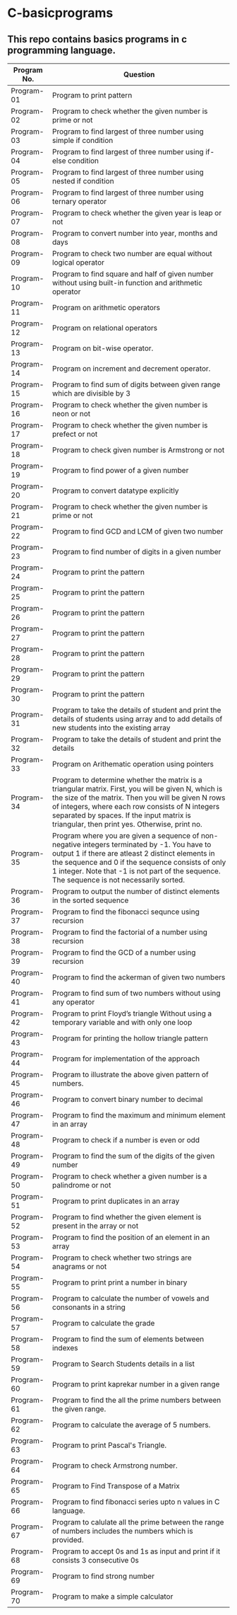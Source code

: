 # C-basicprograms
## This repo contains basics programs in c programming language.
| Program No.| Question |
| ------- | ------ |
| Program-01 | Program to print pattern |
| Program-02 | Program to check whether the given number is prime or not |
| Program-03 | Program to find largest of three number using simple if condition |
| Program-04 | Program to find largest of three number using if-else condition |
| Program-05 | Program to find largest of three number using nested if condition |
| Program-06 | Program to find largest of three number using ternary operator |
| Program-07 | Program to check whether the given year is leap or not |
| Program-08 | Program to convert number into year, months and days |
| Program-09 | Program to check two number are equal without logical operator |
| Program-10 | Program to find square and half of given number without using built-in function and arithmetic operator|
| Program-11 | Program on arithmetic operators |
| Program-12 | Program on relational operators |
| Program-13 | Program on bit-wise operator. |
| Program-14 | Program on increment and decrement operator. |
| Program-15 | Program to find sum of digits between given range which are divisible by 3 |
| Program-16 | Program to check whether the given number is neon or not |
| Program-17 | Program to check whether the given number is prefect or not |
| Program-18 | Program to check given number is Armstrong or not |
| Program-19 | Program to find power of a given number |
| Program-20 | Program to convert datatype explicitly |
| Program-21 | Program to check whether the given number is prime or not |
| Program-22 | Program to find GCD and LCM of given two number |
| Program-23 | Program to find number of digits in a given number |
| Program-24 | Program to print the pattern |
| Program-25 | Program to print the pattern |
| Program-26 | Program to print the pattern |
| Program-27 | Program to print the pattern |
| Program-28 | Program to print the pattern |
| Program-29 | Program to print the pattern |
| Program-30 | Program to print the pattern |
| Program-31 | Program to take the details of student and print the details of students using array and to add details of new students into the existing array |
| Program-32 | Program to take the details of student and print the details |
| Program-33 | Program on Arithematic operation using pointers |
| Program-34 | Program to determine whether the matrix is a triangular matrix. First, you will be given N, which is the size of the matrix. Then you will be given N rows of integers, where each row consists of N integers separated by spaces. If the input matrix is triangular, then print yes. Otherwise, print no. |
| Program-35 | Program where you are given a sequence of non-negative integers terminated by -1. You have to output 1 if there are atleast 2 distinct elements in the sequence and 0 if the sequence consists of only 1 integer. Note that -1 is not part of the sequence. The sequence is not necessarily sorted. |
| Program-36 | Program to output the number of distinct elements in the sorted sequence |
| Program-37 | Program to find the fibonacci sequnce using recursion |
| Program-38 | Program to find the factorial of a number using recursion |
| Program-39 | Program to find the GCD of a number using recursion |
| Program-40 | Program to find the ackerman of given two numbers|
| Program-41 | Program to find sum of two numbers without using any operator |
| Program-42 | Program to print Floyd’s triangle Without using a temporary variable and with only one loop |
| Program-43 | Program for printing the hollow triangle pattern |
| Program-44 | Program for implementation of the approach |
| Program-45 | Program to illustrate the above given pattern of numbers. |
| Program-46 | Program to convert binary number to decimal |
| Program-47 | Program to find the maximum and minimum element in an array|
| Program-48 | Program to check if a number is even or odd  |
| Program-49 | Program to find the sum of the digits of the given number |
| Program-50 | Program to check whether a given number is a palindrome or not  |
| Program-51 | Program to print duplicates in an array |
| Program-52 | Program to find whether the given element is present in the array or not  |
| Program-53 | Program to find the position of an element in an array  |
| Program-54 | Program to check whether two strings are anagrams or not  |
| Program-55 | Program to print print a number in binary  |
| Program-56 | Program to calculate the number of vowels and consonants in a string  |
| Program-57 | Program to calculate the grade  |
| Program-58 | Program to find the sum of elements between indexes  |
| Program-59 | Program to Search Students details in a list |
| Program-60 | Program to print kaprekar number in a given range |
| Program-61 | Program to find the all the prime numbers between the given range. |
| Program-62 | Program to calculate the average of 5 numbers. |
| Program-63 | Program to print Pascal's Triangle. |
| Program-64 | Program to check Armstrong number. |
| Program-65 | Program to Find Transpose of a Matrix |
| Program-66 | Program to find fibonacci series upto n values in C language. |
| Program-67 | Program to calulate all the prime between the range of numbers includes the numbers which is provided. |
| Program-68 | Program to accept 0s and 1s as input and print if it consists 3 consecutive 0s |
| Program-69 | Program to find strong number |
| Program-70 | Program to make a simple calculator |
